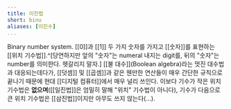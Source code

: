 ```yaml
---
title: 이진법
short: binu
aliases: [이진수]
...
```


Binary number system. [[0]]과 [[1]] 두 가지 숫자를 가지고 [[숫자]]를 표현하는 [[위치 기수법]].^[당연하지만 앞의 "숫자"는 numeral 내지는 digit를, 뒤의 "숫자"는 number를 의미한다. 헷갈리지 말자.] [[불 대수]]\(Boolean algebra)라는 멋진 대수법과 대응되는데다가, [[덧셈]] 및 [[곱셈]]과 같은 웬만한 연산들이 매우 간단한 규칙으로 끝나기 때문에 현대 [[디지털 컴퓨터]]에서 매우 널리 쓰인다. 이보다 기수가 작은 위치 기수법은 **없으며**([[일진법]]은 엄밀히 말해 "위치" 기수법이 아니다), 기수가 다음으로 큰 위치 기수법은 [[삼진법]]이지만 아무도 쓰지 않는다(...).

